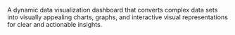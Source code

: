  A dynamic data visualization dashboard that converts complex data sets into visually appealing charts, graphs, and interactive visual representations for clear and actionable insights.